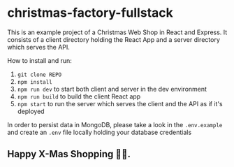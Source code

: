# christmas-factory-fullstack

This is an example project of a Christmas Web Shop in React and Express. It consists of a client directory holding the React App and a server directory which serves the API.

How to install and run:
1. `git clone REPO`
2. `npm install`
3. `npm run dev` to start both client and server in the dev environment
4. `npm run build` to build the client React app
5. `npm start` to run the server which serves the client and the API as if it's deployed

In order to persist data in MongoDB, please take a look in the `.env.example` and create an `.env` file locally holding your database credentials

## Happy X-Mas Shopping 🎅🏽.
